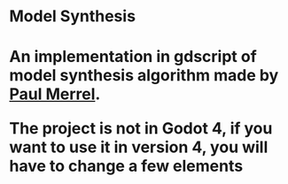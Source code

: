 
<h1>Model Synthesis<h1>

An implementation in gdscript of model synthesis algorithm made 
by [Paul Merrel](https://github.com/merrell42/model-synthesis/tree/master).

The project is not in Godot 4, if you want to use it in version 4, you will have to change a few elements





